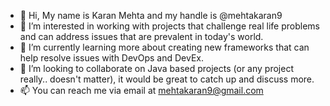 - 👋 Hi, My name is Karan Mehta and my handle is @mehtakaran9
- 👀 I’m interested in working with projects that challenge real life problems and can address issues that are prevalent in today's world. 
- 🌱 I’m currently learning more about creating new frameworks that can help resolve issues with DevOps and DevEx.
- 💞️ I’m looking to collaborate on Java based projects (or any project really.. doesn't matter), it would be great to catch up and discuss more.
- 📫 You can reach me via email at mehtakaran9@gmail.com

<!---
mehtakaran9/mehtakaran9 is a ✨ special ✨ repository because its `README.md` (this file) appears on your GitHub profile.
You can click the Preview link to take a look at your changes.
--->
